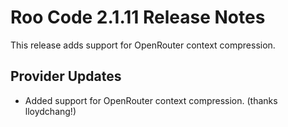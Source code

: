 # Roo Code 2.1.11 Release Notes

This release adds support for OpenRouter context compression.

## Provider Updates

*   Added support for OpenRouter context compression. (thanks lloydchang!)